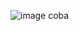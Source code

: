 ![image](https://github.com/HanindaAgyanti/Microcontroller-Project/assets/168505489/44cd57f4-ee60-4d39-a31a-ef3a6fc79449) 
coba

